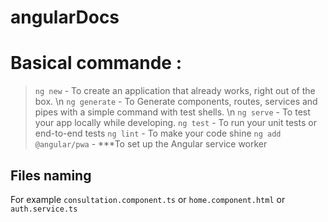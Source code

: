 # angularDocs

<h1>Basical commande :</h1>

><code>ng new</code> - To create an application that already works, right out of the box. \n
><code>ng generate</code> - To Generate components, routes, services and pipes with a simple command with test shells. \n
><code>ng serve</code> - To test your app locally while developing.
><code>ng test</code> - To run your unit tests or end-to-end tests
><code>ng lint</code> - To make your code shine
><code>ng add @angular/pwa</code> - ***To set up the Angular service worker

<h2>Files naming</h2>

For example <code>consultation.component.ts</code> or <code>home.component.html</code> or <code>auth.service.ts</code>



